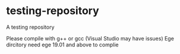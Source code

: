 # testing-repository
A testing repository

Please compile with g++ or gcc
(Visual Studio may have issues)
Ege dircitory need ege 19.01 and above to complie
